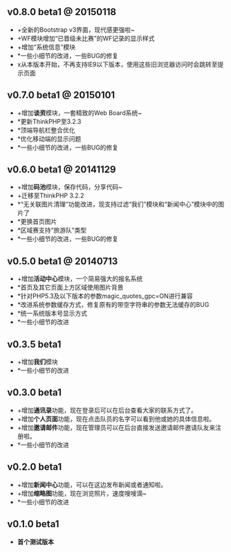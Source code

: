 ## v0.8.0 beta1 @ 20150118
- +全新的Bootstrap v3界面，现代感更强啦~
- +WF模块增加“已晋级未比赛”的WF记录的显示样式
- +增加“系统信息”模块
- *一些小细节的改进，一些BUG的修复
- x从本版本开始，不再支持IE9以下版本，使用这些旧浏览器访问时会跳转至提示页面

## v0.7.0 beta1 @ 20150101
- +增加**谈资**模块，一套精致的Web Board系统~
- *更新ThinkPHP至3.2.3
- *顶端导航栏整合优化
- *优化移动端的显示问题
- *一些小细节的改进，一些BUG的修复

## v0.6.0 beta1 @ 20141129
- +增加**码池**模块，保存代码，分享代码~
- +迁移至ThinkPHP 3.2.2
- *“无关联图片清理”功能改进，现支持过滤“我们”模块和“新闻中心”模块中的图片了
- *更换首页图片
- *区域赛支持“旅游队”类型
- *一些小细节的改进，一些BUG的修复

## v0.5.0 beta1 @ 20140713
- +增加**活动中心**模块，一个简易强大的报名系统
- *首页及其它页面上方区域使用图片背景
- *针对PHP5.3及以下版本的参数magic_quotes_gpc=ON进行兼容
- *改进系统参数缓存方式，修复原有的带空字符串的参数无法缓存的BUG
- *统一系统版本号显示方式
- *一些小细节的改进

## v0.3.5 beta1
- +增加**我们**模块
- *一些小细节的改进

## v0.3.0 beta1
- +增加**通讯录**功能，现在登录后可以在后台查看大家的联系方式了。
- +增加**个人页面**功能，现在点击队员的名字可以看到他或她的具体信息啦。
- +增加**邀请邮件**功能，现在管理员可以在后台直接发送邀请邮件邀请队友来注册啦。
- *一些小细节的改进

## v0.2.0 beta1
- +增加**新闻中心**功能，可以在这边发布新闻或者通知啦。
- +增加**缩略图**功能，现在浏览照片，速度嗖嗖滴~
- *一些小细节的改进

## v0.1.0 beta1
- **首个测试版本**
